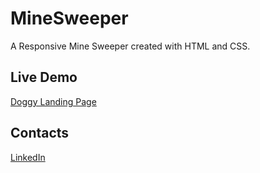 # MineSweeper

A Responsive Mine Sweeper created with HTML and CSS.

## Live Demo 
<a href='https://yafet-123.github.io/Doggy-Landing-Page/' target="_blank">Doggy Landing Page</a>

## Contacts
<a href="https://www.linkedin.com/in/yafet-addisu-525107249/" target="_blank"></i>LinkedIn</a>
